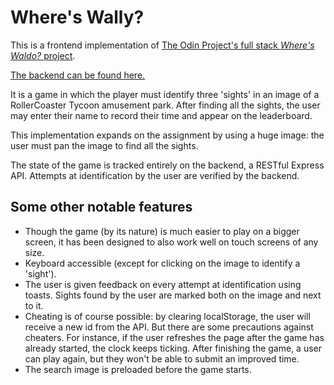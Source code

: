 # Where's Wally?

This is a frontend implementation of [The Odin Project's full stack _Where's Waldo?_ project](https://www.theodinproject.com/lessons/nodejs-where-s-waldo-a-photo-tagging-app).

[The backend can be found here.](https://github.com/arwin4/wheres-wally-backend)

It is a game in which the player must identify three 'sights' in an image of a RollerCoaster Tycoon amusement park. After finding all the sights, the user may enter their name to record their time and appear on the leaderboard.

This implementation expands on the assignment by using a huge image: the user must pan the image to find all the sights.

The state of the game is tracked entirely on the backend, a RESTful Express API. Attempts at identification by the user are verified by the backend.

## Some other notable features

- Though the game (by its nature) is much easier to play on a bigger screen, it has been designed to also work well on touch screens of any size.
- Keyboard accessible (except for clicking on the image to identify a 'sight').
- The user is given feedback on every attempt at identification using toasts. Sights found by the user are marked both on the image and next to it.
- Cheating is of course possible: by clearing localStorage, the user will receive a new id from the API. But there are some precautions against cheaters. For instance, if the user refreshes the page after the game has already started, the clock keeps ticking. After finishing the game, a user can play again, but they won't be able to submit an improved time.
- The search image is preloaded before the game starts.
